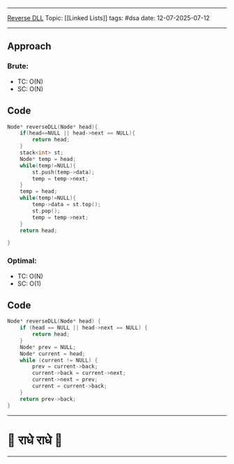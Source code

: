 
---
[Reverse DLL](link)
Topic: [[Linked Lists]]
tags: #dsa 
date: 12-07-2025-07-12

---
## Approach

### Brute:
- TC: O(N)
- SC: O(N)
## Code 

```cpp
Node* reverseDLL(Node* head){
    if(head==NULL || head->next == NULL){
        return head;
    }
    stack<int> st;
    Node* temp = head;
    while(temp!=NULL){
        st.push(temp->data);
        temp = temp->next;
    }
    temp = head;
    while(temp!=NULL){
        temp->data = st.top();
        st.pop();
        temp = temp->next;
    }
    return head;

}
```

### Optimal:
- TC: O(N)
- SC: O(1)
## Code 

```cpp
Node* reverseDLL(Node* head) {
    if (head == NULL || head->next == NULL) {
        return head; 
    }
    Node* prev = NULL;
    Node* current = head;
    while (current != NULL) {
        prev = current->back;
        current->back = current->next;
        current->next = prev;
        current = current->back; 
    }
    return prev->back;
}
```

---
# 🦚 राधे राधे 🦚
---
